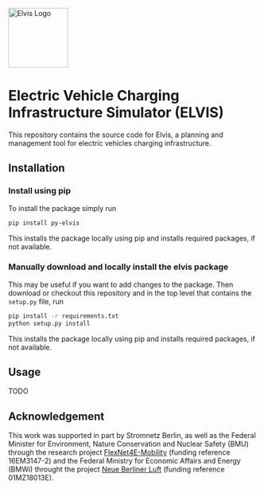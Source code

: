 

<img src="https://i.imgur.com/CVM5RUD.png" alt="Elvis Logo" height="120px" 
/>

# Electric Vehicle Charging Infrastructure Simulator (ELVIS)
This repository contains the source code for Elvis, a planning and management tool for electric vehicles charging infrastructure.
## Installation
### Install using pip

To install the package simply run
```bash
pip install py-elvis
```
This installs the package locally using pip and installs required packages, if not available. 

### Manually download and locally install the elvis package

This may be useful if you want to add changes to the package. Then download or checkout this repository and in the top level that contains the `setup.py` file, run
```bash
pip install -r requirements.txt
python setup.py install
```
This installs the package locally using pip and installs required packages, if not available. 

## Usage
TODO

## Acknowledgement

This work was supported in part by Stromnetz Berlin, as well as the Federal Minister for Environment, Nature Conservation and Nuclear Safety (BMU) through the research project [FlexNet4E-Mobility](https://www.erneuerbar-mobil.de/projekte/flexnet4e-mobility) (funding reference 16EM3147-2) and the Federal Ministry for Economic Affairs and Energy (BMWi) throught the project [Neue Berliner Luft](https://www.neueberlinerluft.de/) (funding reference 01MZ18013E).

